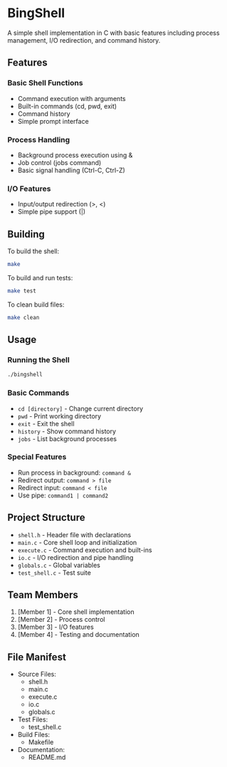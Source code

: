 # BingShell

A simple shell implementation in C with basic features including process management, I/O redirection, and command history.

## Features

### Basic Shell Functions
- Command execution with arguments
- Built-in commands (cd, pwd, exit)
- Command history
- Simple prompt interface

### Process Handling
- Background process execution using &
- Job control (jobs command)
- Basic signal handling (Ctrl-C, Ctrl-Z)

### I/O Features
- Input/output redirection (>, <)
- Simple pipe support (|)

## Building

To build the shell:
```bash
make
```

To build and run tests:
```bash
make test
```

To clean build files:
```bash
make clean
```

## Usage

### Running the Shell
```bash
./bingshell
```

### Basic Commands
- `cd [directory]` - Change current directory
- `pwd` - Print working directory
- `exit` - Exit the shell
- `history` - Show command history
- `jobs` - List background processes

### Special Features
- Run process in background: `command &`
- Redirect output: `command > file`
- Redirect input: `command < file`
- Use pipe: `command1 | command2`

## Project Structure
- `shell.h` - Header file with declarations
- `main.c` - Core shell loop and initialization
- `execute.c` - Command execution and built-ins
- `io.c` - I/O redirection and pipe handling
- `globals.c` - Global variables
- `test_shell.c` - Test suite

## Team Members
1. [Member 1] - Core shell implementation
2. [Member 2] - Process control
3. [Member 3] - I/O features
4. [Member 4] - Testing and documentation

## File Manifest
- Source Files:
  - shell.h
  - main.c
  - execute.c
  - io.c
  - globals.c
- Test Files:
  - test_shell.c
- Build Files:
  - Makefile
- Documentation:
  - README.md
